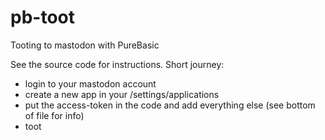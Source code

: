 # pb-toot
Tooting to mastodon with PureBasic

See the source code for instructions. Short journey:

- login to your mastodon account
- create a new app in your /settings/applications
- put the access-token in the code and add everything else (see bottom of file for info)
- toot


